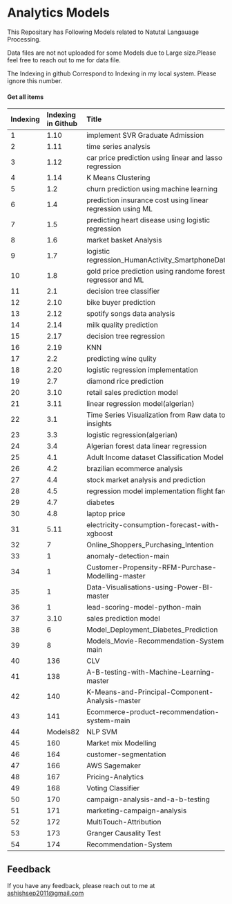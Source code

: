 
# Analytics Models

This Repositary has Following Models related to Natutal Langauage Processing.

Data files are not not uploaded for some Models due to Large size.Please feel free to reach out to me for data file. 

The Indexing in github Correspond to Indexing in my local system. Please ignore this number.







#### Get all items



| Indexing| Indexing in Github     | Title                |
| :-------- | :------- | :------------------------- |
| 1 | 1.10 |implement SVR Graduate Admission
| 2 | 1.11 | time series analysis
 | 3 | 1.12 |car price prediction using linear and lasso regression |
| 4 | 1.14 | K Means Clustering |
| 5 | 1.2 | churn prediction using machine learning |
| 6 | 1.4 | prediction insurance cost using linear regression using ML |
| 7 | 1.5 | predicting heart disease using logistic regression |
| 8 | 1.6 | market basket Analysis |
| 9 | 1.7 | logistic regression_HumanActivity_SmartphoneData |
| 10 | 1.8 | gold price prediction using randome forest regressor and ML |
| 11 | 2.1 | decision tree classifier |
| 12 | 2.10 | bike buyer prediction |
| 13 | 2.12 | spotify songs data analysis |
| 14 | 2.14 | milk quality prediction |
| 15 | 2.17 | decision tree regression |
| 16 | 2.19 | KNN |
| 17 | 2.2 | predicting wine qulity |
| 18 | 2.20 | logistic regression implementation |
| 19 | 2.7 | diamond rice prediction |
| 20 | 3.10 | retail sales prediction model |
| 21 | 3.11 | linear regression model(algerian) |
| 22 | 3.1 | Time Series Visualization from Raw data to insights |
| 23 | 3.3 | logistic regression(algerian) |
| 24 | 3.4 | Algerian forest data linear regression |
| 25 | 4.1 | Adult Income dataset Classification Model |
| 26 | 4.2 | brazilian ecommerce analysis |
| 27 | 4.4 | stock market analysis and prediction |
| 28 | 4.5 | regression model implementation flight fare |
| 29 | 4.7 | diabetes |
| 30 | 4.8 | laptop price |
| 31 | 5.11 | electricity-consumption-forecast-with-xgboost |
| 32 | 7 | Online_Shoppers_Purchasing_Intention |
| 33 | 1 | anomaly-detection-main |
| 34 | 1 | Customer-Propensity-RFM-Purchase-Modelling-master |
| 35 | 1 | Data-Visualisations-using-Power-BI-master |
| 36 | 1 | lead-scoring-model-python-main |
| 37 | 3.10 | sales prediction model |
| 38 | 6 | Model_Deployment_Diabetes_Prediction|
| 39 | 8 | Models_Movie-Recommendation-System-main |
| 40 | 136 | CLV |
| 41 | 138 | A-B-testing-with-Machine-Learning-master |
| 42 | 140 | K-Means-and-Principal-Component-Analysis-master |
| 43 | 141 | Ecommerce-product-recommendation-system-main |
| 44 | Models82 | NLP SVM |
| 45 | 160 | Market mix Modelling |
| 46 | 164 | customer-segmentation |
| 47 | 166 | AWS Sagemaker |
| 48 | 167 | Pricing-Analytics |
| 49 | 168 | Voting Classifier |
| 50 | 170 |campaign-analysis-and-a-b-testing |
| 51 | 171 | marketing-campaign-analysis |
| 52 | 172 | MultiTouch-Attribution |
| 53 | 173 | Granger Causality Test |
| 54 | 174 | Recommendation-System |








## Feedback

If you have any feedback, please reach out to me at ashishsep2011@gmail.com

